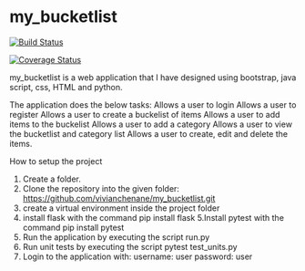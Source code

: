 # my_bucketlist
[![Build Status](https://travis-ci.org/vivianchenane/my_bucketlist.svg?branch=master)](https://travis-ci.org/vivianchenane/my_bucketlist)


[![Coverage Status](https://coveralls.io/repos/github/vivianchenane/my_bucketlist/badge.svg?branch=master)](https://coveralls.io/github/vivianchenane/my_bucketlist?branch=master)


my_bucketlist is a web application that I have designed using bootstrap, java script, css, HTML and python.

The application does the below tasks:
Allows a user to login
Allows a user to register
Allows a user to create a buckelist of items
Allows a user to add items to the buckelist
Allows a user to add a category
Allows a user to view the bucketlist and category list
Allows a user to create, edit and delete the items.

How to setup the project

1. Create a folder.
2. Clone the repository into the given folder: https://github.com/vivianchenane/my_bucketlist.git
3. create a virtual environment inside the project folder
4. install flask with the command pip install flask
5.Install  pytest with the command pip install pytest
6. Run the application by executing the script run.py
7. Run unit tests by executing the script pytest test_units.py
8. Login to the application with:
	username: user
	password: user
